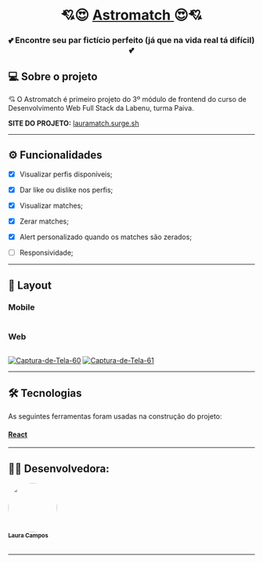 <h1 align="center">
     💘😍 <a href="#" alt="site do projeto" target="_blank"> Astromatch </a> 😍💘
</h1>

<h3 align="center">
    💕 Encontre seu par fictício perfeito (já que na vida real tá difícil) 💕
</h3>

## 💻 Sobre o projeto

💘 O Astromatch é primeiro projeto do 3º módulo de frontend do curso de Desenvolvimento Web Full Stack da Labenu, turma Paiva.
<br>

<b>SITE DO PROJETO:</b> <a href="lauramatch.surge.sh">lauramatch.surge.sh</a>

---

## ⚙️ Funcionalidades
- [X] Visualizar perfis disponíveis;
- [X] Dar like ou dislike nos perfis;
- [X] Visualizar matches; 
- [X] Zerar matches;
- [X] Alert personalizado quando os matches são zerados;
- [ ] Responsividade;


---

## 🎨 Layout

### Mobile

<p align="center" style="display: flex; align-items: flex-start; justify-content: center;">
   
     
</p>

### Web

<p align="center" style="display: flex; align-items: flex-start; justify-content: center;">
 
 
<a href="https://ibb.co/WtbM3C5"><img src="https://i.ibb.co/rsCzt90/Captura-de-Tela-60.png" alt="Captura-de-Tela-60" border="0"></a>
<a href="https://ibb.co/JmNFzxq"><img src="https://i.ibb.co/WGQpcD0/Captura-de-Tela-61.png" alt="Captura-de-Tela-61" border="0"></a>
 
</p>

---

## 🛠 Tecnologias

As seguintes ferramentas foram usadas na construção do projeto:

#### [React](https://reactjs.org/)


---

## 👩‍💻 Desenvolvedora:


<a href="https://github.com/lausmpc">
 <img style="border-radius: 50%;" src="https://avatars.githubusercontent.com/u/81258211?v=4" width="100px;" alt=""/>
 <br />
 <sub><b>Laura Campos</b></sub></a> <a href="https://github.com/lausmpc" title="github"></a>
 <br>
 <br>
 


---
